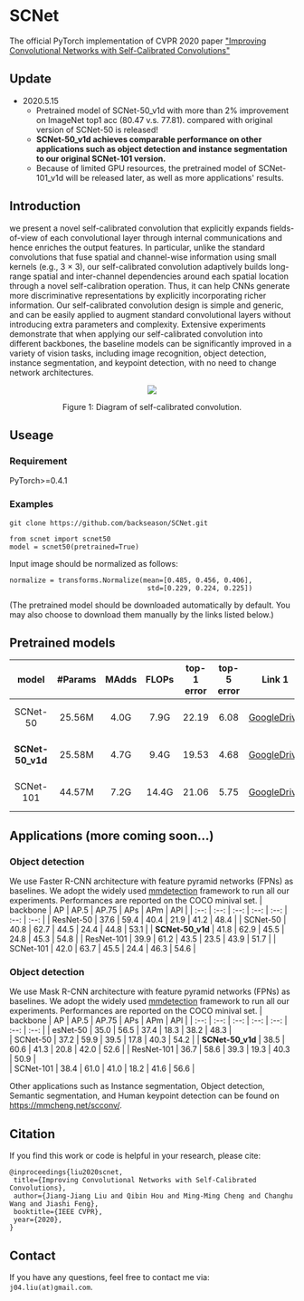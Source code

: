 # SCNet
The official PyTorch implementation of CVPR 2020 paper ["Improving Convolutional Networks with Self-Calibrated Convolutions"](http://mftp.mmcheng.net/Papers/20cvprSCNet.pdf)

## Update
- 2020.5.15 
  - Pretrained model of SCNet-50_v1d with more than 2% improvement on ImageNet top1 acc (80.47 v.s. 77.81). compared with original version of SCNet-50 is released! 
  - **SCNet-50_v1d achieves comparable performance on other applications such as object detection and instance segmentation to our original SCNet-101 version.**
  - Because of limited GPU resources, the pretrained model of SCNet-101_v1d will be released later, as well as more applications' results.

## Introduction
we present a novel self-calibrated convolution that explicitly expands fields-of-view of each convolutional layer
through internal communications and hence enriches the
output features. In particular, unlike the standard convolutions that fuse spatial and channel-wise information using
small kernels (e.g., 3 × 3), our self-calibrated convolution
adaptively builds long-range spatial and inter-channel dependencies around each spatial location through a novel
self-calibration operation. Thus, it can help CNNs generate
more discriminative representations by explicitly incorporating richer information. Our self-calibrated convolution
design is simple and generic, and can be easily applied to
augment standard convolutional layers without introducing
extra parameters and complexity. Extensive experiments
demonstrate that when applying our self-calibrated convolution into different backbones, the baseline models can be
significantly improved in a variety of vision tasks, including image recognition, object detection, instance segmentation, and keypoint detection, with no need to change network architectures.
<div align="center">
  <img src="https://github.com/backseason/SCNet/blob/master/figures/SC-Conv.png">
</div>
<p align="center">
  Figure 1: Diagram of self-calibrated convolution.
</p>

## Useage
### Requirement
PyTorch>=0.4.1
### Examples 
```
git clone https://github.com/backseason/SCNet.git

from scnet import scnet50
model = scnet50(pretrained=True)

```
Input image should be normalized as follows:
```
normalize = transforms.Normalize(mean=[0.485, 0.456, 0.406],
                                  std=[0.229, 0.224, 0.225])
```

(The pretrained model should be downloaded automatically by default.
You may also choose to download them manually by the links listed below.)

## Pretrained models
| model |#Params | MAdds | FLOPs |top-1 error| top-5 error | Link 1 | Link 2 |
| :--: | :--: | :--: | :--: | :--: | :--: | :--: | :--: |
| SCNet-50  | 25.56M | 4.0G | 7.9G  | 22.19 | 6.08 |[GoogleDrive](https://drive.google.com/open?id=1rA266TftaUymbtPTVHCJYoxDwl6K4gLr) | [BaiduYun](https://pan.baidu.com/s/13js74yBkCsGAFx6N8ki7UA) pwd: **95p5**
| **SCNet-50_v1d**  | 25.58M | 4.7G | 9.4G  | 19.53 | 4.68 |[GoogleDrive](https://drive.google.com/open?id=1EWZ4vELJVFNry6SRJEza5-T9nKuoZWgv) | [BaiduYun](https://pan.baidu.com/s/17dUFIXfTaXBgv3UJTFqJZg) pwd: **hmmt**
| SCNet-101 | 44.57M | 7.2G | 14.4G | 21.06 | 5.75 |[GoogleDrive](https://drive.google.com/open?id=11-rW7l9vl-HGrOoCktEjRBPxMeKw334x) | [BaiduYun](https://pan.baidu.com/s/1qtwTxKbhzdxYqADsbgCcpQ) pwd: **38oh**

## Applications (more coming soon...)
### Object detection
We use Faster R-CNN architecture with feature pyramid networks (FPNs) as baselines. We adopt the widely used [mmdetection](https://github.com/open-mmlab/mmdetection) framework to run all our experiments. Performances are reported on the COCO minival set.
| backbone | AP | AP.5 | AP.75 | APs | APm | APl |
| :--: | :--: | :--: | :--: | :--: | :--: | :--: |
| ResNet-50 |	37.6 | 59.4 | 40.4 | 21.9 | 41.2 | 48.4 |
| SCNet-50 | 40.8 | 62.7 | 44.5 | 24.4 | 44.8 | 53.1 | 
| **SCNet-50_v1d** | 41.8 | 62.9 | 45.5 | 24.8 | 45.3 | 54.8 | 
| ResNet-101 | 39.9 | 61.2 | 43.5 | 23.5 | 43.9 | 51.7 | 
| SCNet-101 | 42.0 | 63.7 | 45.5 | 24.4 | 46.3 | 54.6 | 

### Object detection
We use Mask R-CNN architecture with feature pyramid networks (FPNs) as baselines. We adopt the widely used [mmdetection](https://github.com/open-mmlab/mmdetection) framework to run all our experiments. Performances are reported on the COCO minival set.
| backbone | AP | AP.5 | AP.75 | APs | APm | APl |
| :--: | :--: | :--: | :--: | :--: | :--: | :--: |
 | esNet-50 | 35.0 | 56.5 | 37.4 | 18.3 | 38.2 | 48.3 |  
 | SCNet-50 | 37.2 | 59.9 | 39.5 | 17.8 | 40.3 | 54.2 | 
 | **SCNet-50_v1d** | 38.5 | 60.6 | 41.3 | 20.8 | 42.0 | 52.6 | 
 | ResNet-101 | 36.7 | 58.6 | 39.3 | 19.3 | 40.3 | 50.9 |  
 | SCNet-101 | 38.4 | 61.0 | 41.0 | 18.2 | 41.6 | 56.6 | 

Other applications such as Instance segmentation, Object detection, Semantic segmentation, and Human keypoint detection can be found on https://mmcheng.net/scconv/.

## Citation
If you find this work or code is helpful in your research, please cite:
```
@inproceedings{liu2020scnet,
 title={Improving Convolutional Networks with Self-Calibrated Convolutions},
 author={Jiang-Jiang Liu and Qibin Hou and Ming-Ming Cheng and Changhu Wang and Jiashi Feng},
 booktitle={IEEE CVPR},
 year={2020},
}
```
## Contact
If you have any questions, feel free to contact me via: `j04.liu(at)gmail.com`.
